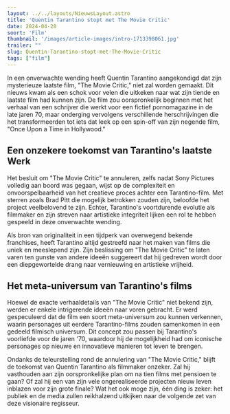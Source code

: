 ```yaml
---
layout: ../../layouts/NieuwsLayout.astro
title: 'Quentin Tarantino stopt met The Movie Critic'
date: 2024-04-20
soort: 'Film'
thumbnail: '/images/article-images/intro-1713398061.jpg'
trailer: ""
slug: Quentin-Tarantino-stopt-met-The-Movie-Critic
tags: ["film"]
---
```


In een onverwachte wending heeft Quentin Tarantino aangekondigd dat zijn mysterieuze laatste film, "The Movie Critic," niet zal worden gemaakt. Dit nieuws kwam als een schok voor velen die uitkeken naar wat zijn tiende en laatste film had kunnen zijn. De film zou oorspronkelijk beginnen met het verhaal van een schrijver die werkt voor een fictief pornomagazine in de late jaren 70, maar onderging vervolgens verschillende herschrijvingen die het transformeerden tot iets dat leek op een spin-off van zijn negende film, "Once Upon a Time in Hollywood."

## Een onzekere toekomst van Tarantino's laatste Werk

Het besluit om "The Movie Critic" te annuleren, zelfs nadat Sony Pictures volledig aan boord was gegaan, wijst op de complexiteit en onvoorspelbaarheid van het creatieve proces achter een Tarantino-film. Met sterren zoals Brad Pitt die mogelijk betrokken zouden zijn, beloofde het project veelbelovend te zijn. Echter, Tarantino's voortdurende evolutie als filmmaker en zijn streven naar artistieke integriteit lijken een rol te hebben gespeeld in deze onverwachte wending.

Als bron van originaliteit in een tijdperk van overwegend bekende franchises, heeft Tarantino altijd gestreefd naar het maken van films die uniek en meeslepend zijn. Zijn beslissing om "The Movie Critic" te laten varen ten gunste van andere ideeën suggereert dat hij gedreven wordt door een diepgewortelde drang naar vernieuwing en artistieke vrijheid.

## Het meta-universum van Tarantino's films

Hoewel de exacte verhaaldetails van "The Movie Critic" niet bekend zijn, werden er enkele intrigerende ideeën naar voren gebracht. Er werd gespeculeerd dat de film een soort meta-universum zou kunnen verkennen, waarin personages uit eerdere Tarantino-films zouden samenkomen in een gedeeld filmisch universum. Dit concept zou passen bij Tarantino's voorliefde voor de jaren '70, waardoor hij de mogelijkheid had om iconische personages op nieuwe en innovatieve manieren tot leven te brengen.

Ondanks de teleurstelling rond de annulering van "The Movie Critic," blijft de toekomst van Quentin Tarantino als filmmaker onzeker. Zal hij vasthouden aan zijn oorspronkelijke plan om na tien films met pensioen te gaan? Of zal hij een van zijn vele ongerealiseerde projecten nieuw leven inblazen voor zijn grote finale? Wat het ook moge zijn, één ding is zeker: het publiek en de media zullen reikhalzend uitkijken naar de volgende zet van deze visionaire regisseur.

